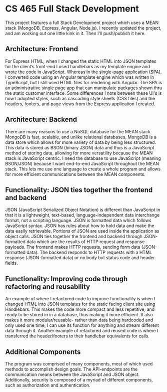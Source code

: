 # CS 465 Full Stack Development
This project features a full Stack Development project which uses a MEAN stack (MongoDB, Express, Angular, Node.js). I recently updated the project, and am working out one little kink in it. Then I'll push/publish it here.

## Architecture: Frontend 
For Express HTML, when I changed the static HTML into JSON templates for the client’s front-end I used handlebars as my template engine and wrote the code in JavaScript. Whereas in the single-page application (SPA), I converted code using an Angular template engine which was written in TypeScript, but I still used HTML files for rendering with Angular. The SPA is an administrative single page app that can manipulate packages shown thru the static customer interface. Some differences I note between these UI's is how I adopted styles, such as cascading style sheets (CSS files) and the headers, footers, and page views from the Express application I created.

## Architecture: Backend 
There are many reasons to use a NoSQL database for the MEAN stack. MongoDB is fast, scalable, and unlike relational databases, MongoDB is a data store which allows for more variety of data by being less structured. This data is stored as BSON (binary JSON) data and thus is a JavaScript method of storing data, allowing for more versatility because the MEAN stack is JavaScript centric. I need the database to use JavaScript (meaning BSON/JSON) because I want end-to-end JavaScript throughout the MEAN stack. This lets me use one language to create a whole program and allows for more efficient communications between the MEAN components. 

## Functionality: JSON ties together the frontend and backend 
JSON (JavaScript Serialized Object Notation) is different than JavaScript in that it is a lightweight, text-based, language-independent data interchange format, not a scripting language. JSON is formatted data which follows JavaScript syntax. JSON has rules about how to hold data and make the data easily retrievable. Portions of JSON are used inside the application as object calls. JSON ties together the frontend and backend through JSON-formatted data which are the results of HTTP request and response payloads. The frontend makes HTTP requests, sending form data (JSON-formatted data). The backend responds to HTTP requests with a HTML response (JSON-formatted data) or no body but status code and header fields. 

## Functionality: Improving code through refactoring and reusability 
An example of where I refactored code to improve functionality is when I changed HTML into JSON templates for the static facing client site using Handlebars. This makes the code more compact and less repetitive, and ready to be stored in in a database, thus making it more efficient. It also makes it more modular/reusable- rather than data being hardcoded and only used one time, I can use its function for anything and stream different data through it. Another example of refactored and reused code is where I  transferred the header/footers to their handlebar equivalents for calls.

## Additional Components
The program was comprised of many components, most of which used methods to accomplish design goals. The API-endpoints are the communication means between the JavaScript and JSON object. Additionally, security is composed of a myriad of different components, such as authorization and authentication.
